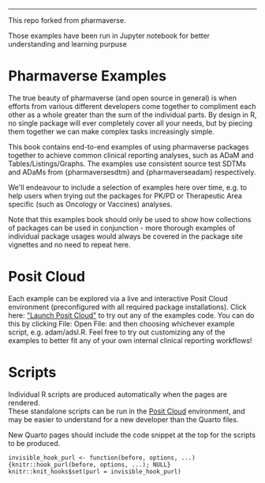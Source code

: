 ---
This repo forked from pharmaverse.

Those examples have been run in Jupyter notebook for better understanding and learning purpuse

# Pharmaverse Examples

The true beauty of pharmaverse (and open source in general) is when
efforts from various different developers come together to compliment
each other as a whole greater than the sum of the individual parts. By
design in R, no single package will ever completely cover all your
needs, but by piecing them together we can make complex tasks
increasingly simple.

This book contains end-to-end examples of using pharmaverse packages
together to achieve common clinical reporting analyses, such as ADaM and
Tables/Listings/Graphs. The examples use consistent source test SDTMs
and ADaMs from {pharmaversesdtm} and {pharmaverseadam} respectively.

We'll endeavour to include a selection of examples here over time, e.g.
to help users when trying out the packages for PK/PD or Therapeutic Area
specific (such as Oncology or Vaccines) analyses.

Note that this examples book should only be used to show how collections
of packages can be used in conjunction - more thorough examples of
individual package usages would always be covered in the package site
vignettes and no need to repeat here.

# Posit Cloud

Each example can be explored via a live and interactive Posit Cloud
environment (preconfigured with all required package installations).
Click here: ["Launch Posit Cloud"](https://posit.cloud/content/7279124)
to try out any of the examples code. You can do this by clicking File:
Open File: and then choosing whichever example script, e.g. adam/adsl.R.
Feel free to try out customizing any of the examples to better fit any
of your own internal clinical reporting workflows!

# Scripts

Individual R scripts are produced automatically when the pages are
rendered.\
These standalone scripts can be run in the [Posit
Cloud](https://posit.cloud/content/7279124) environment, and may be
easier to understand for a new developer than the Quarto files.

New Quarto pages should include the code snippet at the top for the
scripts to be produced.

```{r setup script, include=FALSE, purl=FALSE}
invisible_hook_purl <- function(before, options, ...) {knitr::hook_purl(before, options, ...); NULL}
knitr::knit_hooks$set(purl = invisible_hook_purl)
```

